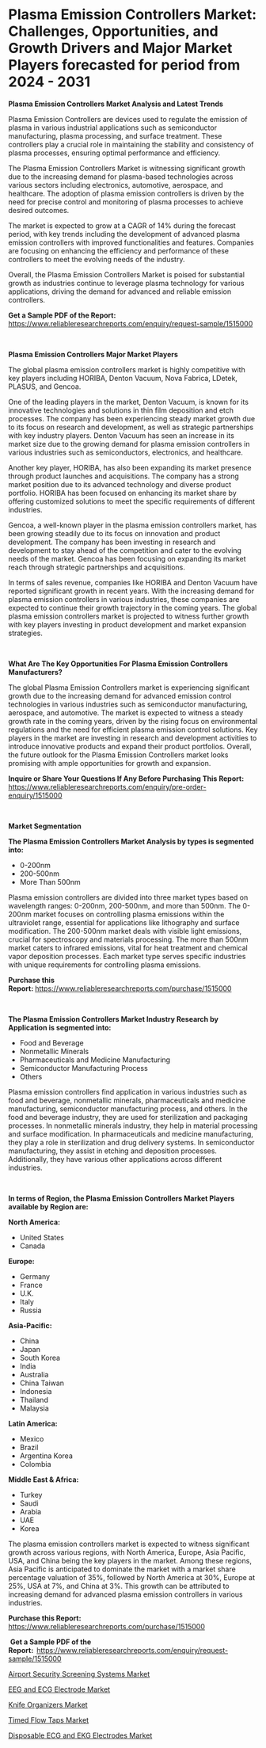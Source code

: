 <p><h1>Plasma Emission Controllers Market: Challenges, Opportunities, and Growth Drivers and Major Market Players forecasted for period from 2024 - 2031</h1></p><p><strong>Plasma Emission Controllers Market Analysis and Latest Trends</strong></p>
<p><p>Plasma Emission Controllers are devices used to regulate the emission of plasma in various industrial applications such as semiconductor manufacturing, plasma processing, and surface treatment. These controllers play a crucial role in maintaining the stability and consistency of plasma processes, ensuring optimal performance and efficiency.</p><p>The Plasma Emission Controllers Market is witnessing significant growth due to the increasing demand for plasma-based technologies across various sectors including electronics, automotive, aerospace, and healthcare. The adoption of plasma emission controllers is driven by the need for precise control and monitoring of plasma processes to achieve desired outcomes.</p><p>The market is expected to grow at a CAGR of 14% during the forecast period, with key trends including the development of advanced plasma emission controllers with improved functionalities and features. Companies are focusing on enhancing the efficiency and performance of these controllers to meet the evolving needs of the industry.</p><p>Overall, the Plasma Emission Controllers Market is poised for substantial growth as industries continue to leverage plasma technology for various applications, driving the demand for advanced and reliable emission controllers.</p></p>
<p><strong>Get a Sample PDF of the Report:&nbsp;</strong> <a href="https://www.reliableresearchreports.com/enquiry/request-sample/1515000">https://www.reliableresearchreports.com/enquiry/request-sample/1515000</a></p>
<p>&nbsp;</p>
<p><strong>Plasma Emission Controllers Major Market Players</strong></p>
<p><p>The global plasma emission controllers market is highly competitive with key players including HORIBA, Denton Vacuum, Nova Fabrica, LDetek, PLASUS, and Gencoa. </p><p>One of the leading players in the market, Denton Vacuum, is known for its innovative technologies and solutions in thin film deposition and etch processes. The company has been experiencing steady market growth due to its focus on research and development, as well as strategic partnerships with key industry players. Denton Vacuum has seen an increase in its market size due to the growing demand for plasma emission controllers in various industries such as semiconductors, electronics, and healthcare.</p><p>Another key player, HORIBA, has also been expanding its market presence through product launches and acquisitions. The company has a strong market position due to its advanced technology and diverse product portfolio. HORIBA has been focused on enhancing its market share by offering customized solutions to meet the specific requirements of different industries.</p><p>Gencoa, a well-known player in the plasma emission controllers market, has been growing steadily due to its focus on innovation and product development. The company has been investing in research and development to stay ahead of the competition and cater to the evolving needs of the market. Gencoa has been focusing on expanding its market reach through strategic partnerships and acquisitions.</p><p>In terms of sales revenue, companies like HORIBA and Denton Vacuum have reported significant growth in recent years. With the increasing demand for plasma emission controllers in various industries, these companies are expected to continue their growth trajectory in the coming years. The global plasma emission controllers market is projected to witness further growth with key players investing in product development and market expansion strategies.</p></p>
<p>&nbsp;</p>
<p><strong>What Are The Key Opportunities For Plasma Emission Controllers Manufacturers?</strong></p>
<p><p>The global Plasma Emission Controllers market is experiencing significant growth due to the increasing demand for advanced emission control technologies in various industries such as semiconductor manufacturing, aerospace, and automotive. The market is expected to witness a steady growth rate in the coming years, driven by the rising focus on environmental regulations and the need for efficient plasma emission control solutions. Key players in the market are investing in research and development activities to introduce innovative products and expand their product portfolios. Overall, the future outlook for the Plasma Emission Controllers market looks promising with ample opportunities for growth and expansion.</p></p>
<p><strong>Inquire or Share Your Questions If Any Before Purchasing This Report:</strong> <a href="https://www.reliableresearchreports.com/enquiry/pre-order-enquiry/1515000">https://www.reliableresearchreports.com/enquiry/pre-order-enquiry/1515000</a></p>
<p>&nbsp;</p>
<p><strong>Market Segmentation</strong></p>
<p><strong>The Plasma Emission Controllers Market Analysis by types is segmented into:</strong></p>
<p><ul><li>0-200nm</li><li>200-500nm</li><li>More Than 500nm</li></ul></p>
<p><p>Plasma emission controllers are divided into three market types based on wavelength ranges: 0-200nm, 200-500nm, and more than 500nm. The 0-200nm market focuses on controlling plasma emissions within the ultraviolet range, essential for applications like lithography and surface modification. The 200-500nm market deals with visible light emissions, crucial for spectroscopy and materials processing. The more than 500nm market caters to infrared emissions, vital for heat treatment and chemical vapor deposition processes. Each market type serves specific industries with unique requirements for controlling plasma emissions.</p></p>
<p><strong>Purchase this Report:&nbsp;</strong><a href="https://www.reliableresearchreports.com/purchase/1515000">https://www.reliableresearchreports.com/purchase/1515000</a></p>
<p>&nbsp;</p>
<p><strong>The Plasma Emission Controllers Market Industry Research by Application is segmented into:</strong></p>
<p><ul><li>Food and Beverage</li><li>Nonmetallic Minerals</li><li>Pharmaceuticals and Medicine Manufacturing</li><li>Semiconductor Manufacturing Process</li><li>Others</li></ul></p>
<p><p>Plasma emission controllers find application in various industries such as food and beverage, nonmetallic minerals, pharmaceuticals and medicine manufacturing, semiconductor manufacturing process, and others. In the food and beverage industry, they are used for sterilization and packaging processes. In nonmetallic minerals industry, they help in material processing and surface modification. In pharmaceuticals and medicine manufacturing, they play a role in sterilization and drug delivery systems. In semiconductor manufacturing, they assist in etching and deposition processes. Additionally, they have various other applications across different industries.</p></p>
<p>&nbsp;</p>
<p><strong>In terms of Region, the Plasma Emission Controllers Market Players available by Region are:</strong></p>
<p>
    <p> <strong> North America: </strong>
        <ul>
            <li>United States</li>
            <li>Canada</li>
        </ul>
        </p> 
    <p> <strong> Europe: </strong>
        <ul>
            <li>Germany</li>
            <li>France</li>
            <li>U.K.</li>
            <li>Italy</li>
            <li>Russia</li>
        </ul>
        </p> 
    <p> <strong> Asia-Pacific: </strong>
        <ul>
            <li>China</li>
            <li>Japan</li>
            <li>South Korea</li>
            <li>India</li>
            <li>Australia</li>
            <li>China Taiwan</li>
            <li>Indonesia</li>
            <li>Thailand</li>
            <li>Malaysia</li>
        </ul>
        </p> 
    <p> <strong> Latin America: </strong>
        <ul>
            <li>Mexico</li>
            <li>Brazil</li>
            <li>Argentina Korea</li>
            <li>Colombia</li>
        </ul>
        </p> 
    <p> <strong> Middle East & Africa: </strong>
        <ul>
            <li>Turkey</li>
            <li>Saudi</li>
            <li>Arabia</li>
            <li>UAE</li>
            <li>Korea</li>
        </ul>
    </p>
    </p>
<p><p>The plasma emission controllers market is expected to witness significant growth across various regions, with North America, Europe, Asia Pacific, USA, and China being the key players in the market. Among these regions, Asia Pacific is anticipated to dominate the market with a market share percentage valuation of 35%, followed by North America at 30%, Europe at 25%, USA at 7%, and China at 3%. This growth can be attributed to increasing demand for advanced plasma emission controllers in various industries.</p></p>
<p><strong>Purchase this Report: </strong><a href="https://www.reliableresearchreports.com/purchase/1515000">https://www.reliableresearchreports.com/purchase/1515000</a></p>
<p>&nbsp;<strong>Get a Sample PDF of the Report:&nbsp;&nbsp;</strong><a href="https://www.reliableresearchreports.com/enquiry/request-sample/1515000">https://www.reliableresearchreports.com/enquiry/request-sample/1515000</a></p>
<p><strong></strong></p>
<p><p><a href="https://cat-emmental-94b.notion.site/Airport-Security-Screening-Systems-Market-Insights-Market-Players-and-Forecast-Till-2031-0b4b8db0c8a54c8386a3e38384e323c7">Airport Security Screening Systems Market</a></p><p><a href="https://issuu.com/reportprime-2/docs/eeg-and-ecg-electrode-market-size-2030.pptx">EEG and ECG Electrode Market</a></p><p><a href="https://view.publitas.com/reportprime-1/knife-organizers-market-research-report-unlocks-analysis-on-the-market-financial-status-market-size-and-market-revenue-upto-2031/">Knife Organizers Market</a></p><p><a href="https://view.publitas.com/reportprime-1/timed-flow-taps-market-challenges-opportunities-and-growth-drivers-and-major-market-players-forecasted-for-period-from-2024-2031/">Timed Flow Taps Market</a></p><p><a href="https://issuu.com/reportprime-2/docs/disposable-ecg-and-ekg-electrodes-market-size-2030">Disposable ECG and EKG Electrodes Market</a></p></p>